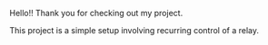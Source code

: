 Hello!! Thank you for checking out my project.

This project is a simple setup involving recurring control of a relay.
